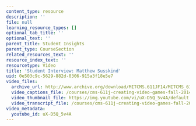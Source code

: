 ```yaml
---
content_type: resource
description: ''
file: null
learning_resource_types: []
optional_tab_title: ''
optional_text: ''
parent_title: Student Insights
parent_type: CourseSection
related_resources_text: ''
resource_index_text: ''
resourcetype: Video
title: 'Student Interview: Matthew Susskind'
uid: 0e503c9c-5629-882d-0306-915a3f18e5e7
video_files:
  archive_url: http://www.archive.org/download/MITCMS.611JF14/MITCMS_611JF14_Matt_Susskind_300k.mp4
  video_captions_file: /courses/cms-611j-creating-video-games-fall-2014/bc98c04442405975b8fd058e8549a2de_uX-D5Q_5v4A.vtt
  video_thumbnail_file: https://img.youtube.com/vi/uX-D5Q_5v4A/default.jpg
  video_transcript_file: /courses/cms-611j-creating-video-games-fall-2014/21ef1e2098623edaad2352da92fe2da2_uX-D5Q_5v4A.pdf
video_metadata:
  youtube_id: uX-D5Q_5v4A
---
```

